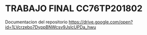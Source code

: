 # TRABAJO FINAL CC76TP201802

Documentacion del repositorio
https://drive.google.com/open?id=1LVcrzebo7DyppBNWcsv9JslcUPDa_hwu

